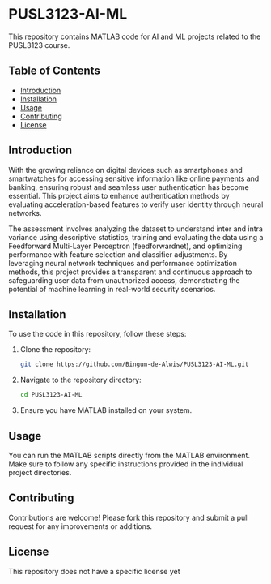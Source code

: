 # PUSL3123-AI-ML

This repository contains MATLAB code for AI and ML projects related to the PUSL3123 course.

## Table of Contents
- [Introduction](#introduction)
- [Installation](#installation)
- [Usage](#usage)
- [Contributing](#contributing)
- [License](#license)
  

## Introduction
With the growing reliance on digital devices such as smartphones and smartwatches for accessing sensitive information like online payments and banking, ensuring robust and seamless user authentication has become essential. This project aims to enhance authentication methods by evaluating acceleration-based features to verify user identity through neural networks.

The assessment involves analyzing the dataset to understand inter and intra variance using descriptive statistics, training and evaluating the data using a Feedforward Multi-Layer Perceptron (feedforwardnet), and optimizing performance with feature selection and classifier adjustments. By leveraging neural network techniques and performance optimization methods, this project provides a transparent and continuous approach to safeguarding user data from unauthorized access, demonstrating the potential of machine learning in real-world security scenarios.

## Installation
To use the code in this repository, follow these steps:
1. Clone the repository:
    ```bash
    git clone https://github.com/Bingum-de-Alwis/PUSL3123-AI-ML.git
    ```
2. Navigate to the repository directory:
    ```bash
    cd PUSL3123-AI-ML
    ```
3. Ensure you have MATLAB installed on your system.

## Usage
You can run the MATLAB scripts directly from the MATLAB environment. Make sure to follow any specific instructions provided in the individual project directories.

## Contributing
Contributions are welcome! Please fork this repository and submit a pull request for any improvements or additions.

## License
This repository does not have a specific license yet 
 

